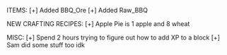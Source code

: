 
ITEMS:
    [+] Added BBQ_Ore
    [+] Added Raw_BBQ

NEW CRAFTING RECIPES:
    [+] Apple Pie is 1 apple and 8 wheat

MISC:
	[+] Spend 2 hours trying to figure out how to add XP to a block
	[+] Sam did some stuff too idk